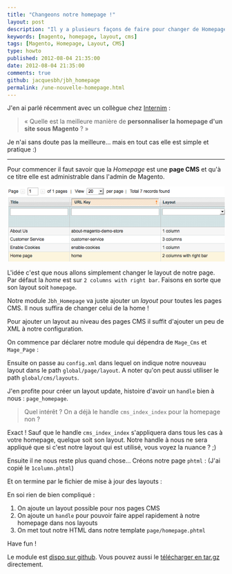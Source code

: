 ```yaml
---
title: "Changeons notre homepage !"
layout: post
description: "Il y a plusieurs façons de faire pour changer de Homepage, en voici une !"
keywords: [magento, homepage, layout, cms]
tags: [Magento, Homepage, Layout, CMS]
type: howto
published: 2012-08-04 21:35:00
date: 2012-08-04 21:35:00
comments: true
github: jacquesbh/jbh_homepage
permalink: /une-nouvelle-homepage.html
---
```


J'en ai parlé récemment avec un collègue chez [Internim][internim] :

> « Quelle est la meilleure manière de **personnaliser la homepage d'un site sous Magento** ? »

Je n'ai sans doute pas la meilleure... mais en tout cas elle est simple et pratique :)

<!-- more start -->

<hr />

Pour commencer il faut savoir que la _Homepage_ est une **page CMS** et qu'à ce titre elle est administrable dans l'admin de Magento.

![La Homepage dans les pages CMS][homepage_cms]

L'idée c'est que nous allons simplement changer le layout de notre page. Par défaut la _home_ est sur `2 columns with right bar`. Faisons en sorte que son layout soit `homepage`.

Notre module `Jbh_Homepage` va juste ajouter un _layout_ pour toutes les pages CMS. Il nous suffira de changer celui de la home !

Pour ajouter un layout au niveau des pages CMS il suffit d'ajouter un peu de XML à notre configuration.

On commence par déclarer notre module qui dépendra de `Mage_Cms` et `Mage_Page` :

<script src="http://gist-it.appspot.com/github/jacquesbh/jbh_homepage/raw/master/app/etc/modules/Jbh_Homepage.xml"></script>

Ensuite on passe au `config.xml` dans lequel on indique notre nouveau layout dans le path `global/page/layout`.
A noter qu'on peut aussi utiliser le path `global/cms/layouts`.

J'en profite pour créer un layout update, histoire d'avoir un `handle` bien à nous : `page_homepage`.

> Quel intérêt ? On a déjà le handle `cms_index_index` pour la homepage non ?

Exact ! Sauf que le handle `cms_index_index` s'appliquera dans tous les cas à votre homepage, quelque soit son layout.
Notre handle à nous ne sera appliqué que si c'est notre layout qui est utilisé, vous voyez la nuance ? ;)

<script src="http://gist-it.appspot.com/github/jacquesbh/jbh_homepage/raw/master/app/code/community/Jbh/Homepage/etc/config.xml"></script>

Ensuite il ne nous reste plus quand chose... Créons notre page `phtml` : (J'ai copié le `1column.phtml`)

<script src="http://gist-it.appspot.com/github/jacquesbh/jbh_homepage/raw/master/app/design/frontend/base/default/template/page/homepage.phtml"></script>

Et on termine par le fichier de mise à jour des layouts :

<script src="http://gist-it.appspot.com/github/jacquesbh/jbh_homepage/raw/master/app/design/frontend/base/default/layout/jbh_homepage.xml"></script>

En soi rien de bien compliqué :

1. On ajoute un layout possible pour nos pages CMS
2. On ajoute un `handle` pour pouvoir faire appel rapidement à notre homepage dans nos layouts
3. On met tout notre HTML dans notre template `page/homepage.phtml`

Have fun !

Le module est [dispo sur github][jbh_homepage]. Vous pouvez aussi le [télécharger en tar.gz][tgz] directement.

<!-- more end -->

[internim]: http://www.internim.com "Créateur de solutions OpenSource"
[jbh_homepage]: https://github.com/jacquesbh/jbh_homepage
[tgz]: https://github.com/jacquesbh/jbh_homepage/tarball/master

[homepage_cms]: images/posts/une-nouvelle-home/homepage_cms.png "La homepage dans la liste des pages CMS en admin"
